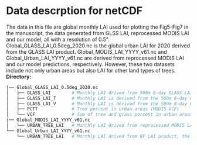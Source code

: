 # Data descrption for netCDF
The data in this file are global monthly LAI used for plotting the Fig5-Fig7 in the manuscript, the data generated from GLSS LAI, reprocessed MODIS LAI and our model, all with a resolution of 0.5°.
Global_GLASS_LAI_0.5deg_2020.nc is the global urban LAI for 2020 derived from the GLASS LAI product. 
Global_MODIS_LAI_YYYY_v61.nc and Global_Urban_LAI_YYYY_v61.nc are derived from reprocessed MODIS LAI and our model predictions, respectively. However, these two datasets include not only urban areas but also LAI for other land types of trees.
<br>
**Directory:**
```bash
|—— Global_GLASS_LAI_0.5deg_2020.nc 
│	├── GLASS_LAI        # Monthly LAI drived from 500m 8-day GLASS LAI product 
│   ├── GLASS_LAI_T      # Monthly LAI is derived from the 500m 8-day GLASS LAI product and MODIS VCF data, using the formula LAI = GLASS_LAI/(Tree_percent).
│	├── GLASS_LAI_V      # Monthly LAI is derived from the 500m 8-day GLASS LAI product and MODIS VCF data, using the formula LAI = GLASS_LAI (Tree_percent+Grass_percent).
│	├── PCTT             # Tree percent in urban areas (MODIS VCF)
│   └── VCF              # Sum of tree and grass percent in urban areas (MODIS VCF)
|── Global_MODIS_LAI_YYYY_v61.nc
│   └── URBAN_TREE_LAI   # Monthly LAI drived from reprocessed MODIS LAI product, the dimension of LC from 1 to 7 represents NET, BET, NDT, BDT, MF, Urban and grid tree
└── Global_Urban_LAI_YYYY_v61.nc
    └── URBAN_TREE_LAI   # Monthly LAI drived from RF LAI product, the dimension of LC from 1 to 7 represents NET, BET, NDT, BDT, MF, Urban and grid tree
```

